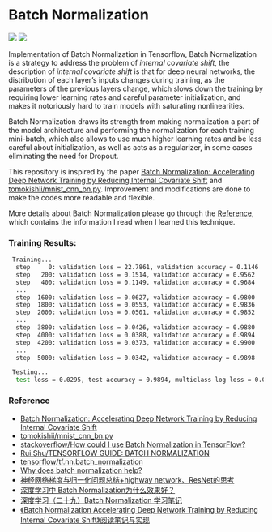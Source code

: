 # Batch Normalization
![](https://img.shields.io/badge/Python-3.6.1-brightgreen.svg) ![](https://img.shields.io/badge/Tensorflow-1.0.0-yellowgreen.svg)

Implementation of Batch Normalization in Tensorflow, Batch Normalization is a strategy to address the problem of _internal covariate shift_, the description of _internal covariate shift_ is that for deep neural networks, the distribution of each layer’s inputs changes during training, as the parameters of the previous layers change, which slows down the training by requiring lower learning rates and careful parameter initialization, and makes it notoriously hard to train models with saturating nonlinearities.

Batch Normalization draws its strength from making normalization a part of the model architecture and performing the normalization for each training mini-batch, which also allows to use much higher learning rates and be less careful about initialization, as well as acts as a regularizer, in some cases eliminating the need for Dropout.

This repository is inspired by the paper [Batch Normalization: Accelerating Deep Network Training by Reducing Internal Covariate Shift](https://arxiv.org/abs/1502.03167) and [tomokishii/mnist_cnn_bn.py](https://gist.github.com/tomokishii/0ce3bdac1588b5cca9fa5fbdf6e1c412). Improvement and modifications are done to make the codes more readable and flexible.

More details about Batch Normalization please go through the [Reference](#Reference), which contains the information I read when I learned this technique.

### Training Results:
```bash
 Training...
  step     0: validation loss = 22.7861, validation accuracy = 0.1146
  step   200: validation loss = 0.1514, validation accuracy = 0.9562
  step   400: validation loss = 0.1149, validation accuracy = 0.9684
  ...
  step  1600: validation loss = 0.0627, validation accuracy = 0.9800
  step  1800: validation loss = 0.0553, validation accuracy = 0.9836
  step  2000: validation loss = 0.0501, validation accuracy = 0.9852
  ...
  step  3800: validation loss = 0.0426, validation accuracy = 0.9880
  step  4000: validation loss = 0.0388, validation accuracy = 0.9894
  step  4200: validation loss = 0.0373, validation accuracy = 0.9900
  ...
  step  5000: validation loss = 0.0342, validation accuracy = 0.9898

 Testing...
  test loss = 0.0295, test accuracy = 0.9894, multiclass log loss = 0.0295
```

### Reference
- [Batch Normalization: Accelerating Deep Network Training by Reducing Internal Covariate Shift](https://arxiv.org/abs/1502.03167)
- [tomokishii/mnist_cnn_bn.py](https://gist.github.com/tomokishii/0ce3bdac1588b5cca9fa5fbdf6e1c412)
- [stackoverflow/How could I use Batch Normalization in TensorFlow?](https://stackoverflow.com/questions/33949786/how-could-i-use-batch-normalization-in-tensorflow)
- [Rui Shu/TENSORFLOW GUIDE: BATCH NORMALIZATION](http://ruishu.io/2016/12/27/batchnorm/)
- [tensorflow/tf.nn.batch_normalization](https://www.tensorflow.org/api_docs/python/tf/nn/batch_normalization)
- [Why does batch normalization help?](https://www.quora.com/Why-does-batch-normalization-help)
- [神经网络梯度与归一化问题总结+highway network、ResNet的思考](https://zhuanlan.zhihu.com/p/26076292)
- [深度学习中 Batch Normalization为什么效果好？](https://www.zhihu.com/question/38102762)
- [深度学习（二十九）Batch Normalization 学习笔记](http://blog.csdn.net/hjimce/article/details/50866313)
- [《Batch Normalization Accelerating Deep Network Training by Reducing Internal Covariate Shift》阅读笔记与实现](http://blog.csdn.net/happynear/article/details/44238541)